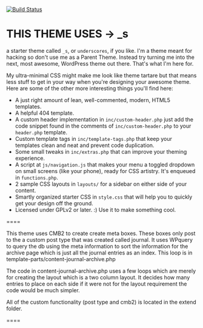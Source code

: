 [![Build Status](https://travis-ci.org/Automattic/_s.svg?branch=master)](https://travis-ci.org/Automattic/_s)

THIS THEME USES -> _s
===

 a starter theme called `_s`, or `underscores`, if you like. I'm a theme meant for hacking so don't use me as a Parent Theme. Instead try turning me into the next, most awesome, WordPress theme out there. That's what I'm here for.

My ultra-minimal CSS might make me look like theme tartare but that means less stuff to get in your way when you're designing your awesome theme. Here are some of the other more interesting things you'll find here:

* A just right amount of lean, well-commented, modern, HTML5 templates.
* A helpful 404 template.
* A custom header implementation in `inc/custom-header.php` just add the code snippet found in the comments of `inc/custom-header.php` to your `header.php` template.
* Custom template tags in `inc/template-tags.php` that keep your templates clean and neat and prevent code duplication.
* Some small tweaks in `inc/extras.php` that can improve your theming experience.
* A script at `js/navigation.js` that makes your menu a toggled dropdown on small screens (like your phone), ready for CSS artistry. It's enqueued in `functions.php`.
* 2 sample CSS layouts in `layouts/` for a sidebar on either side of your content.
* Smartly organized starter CSS in `style.css` that will help you to quickly get your design off the ground.
* Licensed under GPLv2 or later. :) Use it to make something cool.


====

This theme uses CMB2 to create create meta boxes.  These boxes only post to the a custom post type that was created called journal.  It uses WPquery to query the db using the meta information to sort the information for the archive page which is just all the journal entries as an index.  This loop is in template-parts/content-journal-archive.php

The code in content-journal-archive.php uses a few loops which are merely for creating the layout which is a two column layout.  It decides how many entries to place on each side if it were not for the layout requirement the code would be much simpler.

All of the custom functionality (post type and cmb2) is located in the extend folder.

====